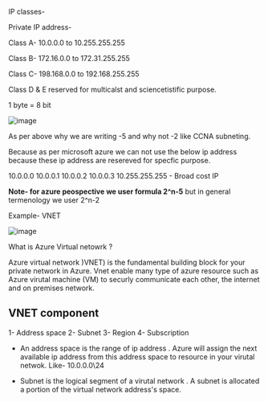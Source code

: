 IP classes-

Private IP address-

Class A- 10.0.0.0 to 10.255.255.255

Class B- 172.16.0.0 to 172.31.255.255

Class C- 198.168.0.0 to 192.168.255.255

Class D & E reserved for multicalst and sciencetistific purpose.

1 byte = 8 bit




![image](https://github.com/user-attachments/assets/05aadebd-b6aa-417c-b7f5-1644a7f09c32)

As per above why we are writing -5 and why not -2 like CCNA subneting.

Because as per microsoft azure we can not use the below ip address because these ip address are resereved for specfic purpose.

10.0.0.0
10.0.0.1
10.0.0.2
10.0.0.3
10.255.255.255 - Broad cost IP 

**Note- for azure peospective we user formula 2^n-5**
but in general termenology we user 2^n-2

Example- VNET

![image](https://github.com/user-attachments/assets/1d115f95-daea-49d3-8720-59652ce80c3f)

What is Azure Virtual netowrk ?

Azure virtual network )VNET) is the fundamental building block for your private network in Azure. Vnet enable many type of azure resource such as Azure virutal machine (VM) to securly communicate each other, the internet and on premises network. 

## VNET component 

1- Address space 
2- Subnet 
3- Region 
4- Subscription

- An address space is the range of ip address . Azure will assign the next available ip address from this address space to resource in your virutal netwok.
  Like- 10.0.0.0\24
  
- Subnet is the logical segment of a virutal network . A subnet is allocated a portion of the virtual network address's space.


